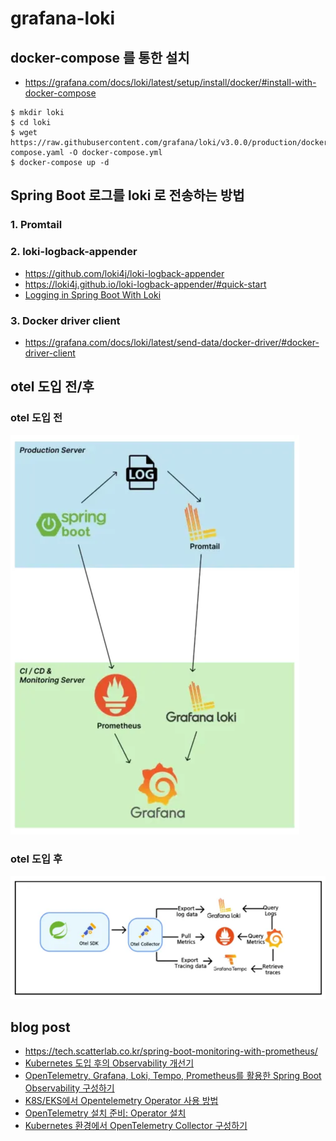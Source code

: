 # grafana-loki

## docker-compose 를 통한 설치

- https://grafana.com/docs/loki/latest/setup/install/docker/#install-with-docker-compose

```shell
$ mkdir loki
$ cd loki
$ wget https://raw.githubusercontent.com/grafana/loki/v3.0.0/production/docker-compose.yaml -O docker-compose.yml
$ docker-compose up -d
```

## Spring Boot 로그를 loki 로 전송하는 방법

### 1. Promtail

### 2. loki-logback-appender

- https://github.com/loki4j/loki-logback-appender
- https://loki4j.github.io/loki-logback-appender/#quick-start
- [Logging in Spring Boot With Loki](https://www.baeldung.com/spring-boot-loki-grafana-logging)

### 3. Docker driver client

- https://grafana.com/docs/loki/latest/send-data/docker-driver/#docker-driver-client

## otel 도입 전/후

### otel 도입 전

![img.png](img/09.png)

### otel 도입 후

![img.png](img/08.png)

## blog post

- https://tech.scatterlab.co.kr/spring-boot-monitoring-with-prometheus/
- [Kubernetes 도입 후의 Observability 개선기](https://medium.com/@minina1868/kubernetes%EB%A5%BC-%EC%9D%B4%EC%9A%A9%ED%95%9C-observability-%EA%B0%9C%EC%84%A0%EA%B8%B0-with-spring-tempo-promtail-prometheus-loki-grafana-65f9a609c0bc)
- [OpenTelemetry, Grafana, Loki, Tempo, Prometheus를 활용한 Spring Boot Observability 구성하기](https://medium.com/@dudwls96/opentelemetry-grafana-loki-tempo-prometheus%EB%A5%BC-%ED%99%9C%EC%9A%A9%ED%95%9C-spring-boot-observability-%EA%B5%AC%EC%84%B1%ED%95%98%EA%B8%B0-f977df45bb70)
- [K8S/EKS에서 Opentelemetry Operator 사용 방법](https://medium.com/@junong29/k8s-eks%EC%97%90%EC%84%9C-opentelemetry-operator-%EC%82%AC%EC%9A%A9-%EB%B0%A9%EB%B2%95-5786891147d0)
- [OpenTelemetry 설치 준비: Operator 설치](https://www.anyflow.net/sw-engineer/install-opentelemetry-operator)
- [Kubernetes 환경에서 OpenTelemetry Collector 구성하기](https://medium.com/@dudwls96/kubernetes-%ED%99%98%EA%B2%BD%EC%97%90%EC%84%9C-opentelemetry-collector-%EA%B5%AC%EC%84%B1%ED%95%98%EA%B8%B0-d20e474a8b18)

